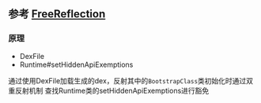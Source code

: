 ## 参考 [FreeReflection](https://github.com/tiann/FreeReflection)

### 原理
- DexFile
- Runtime#setHiddenApiExemptions

通过使用DexFile加载生成的dex，反射其中的`BootstrapClass`类初始化时通过双重反射机制
查找Runtime类的setHiddenApiExemptions进行豁免